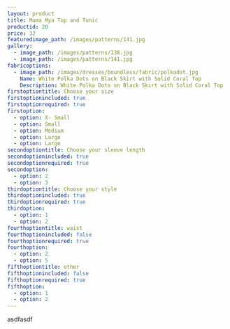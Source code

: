 ```yaml
---
layout: product
title: Mama Mya Top and Tunic
productid: 20
price: 32
featuredimage_path: /images/patterns/141.jpg
gallery:
  - image_path: /images/patterns/138.jpg
  - image_path: /images/patterns/141.jpg
fabricoptions:
  - image_path: /images/dresses/boundless/fabric/polkadot.jpg
    Name: White Polka Dots on Black Skirt with Solid Coral Top
    Description: White Polka Dots on Black Skirt with Solid Coral Top
firstoptiontitle: Choose your size
firstoptionincluded: true
firstoptionrequired: true
firstoption:
  - option: X- Small
  - option: Small
  - option: Medium
  - option: Large
  - option: Large
secondoptiontitle: Choose your sleeve length
secondoptionincluded: true
secondoptionrequired: true
secondoption:
  - option: 2
  - option: 3
thirdoptiontitle: Choose your style
thirdoptionincluded: true
thirdoptionrequired: true
thirdoption:
  - option: 1
  - option: 2
fourthoptiontitle: waist
fourthoptionincluded: false
fourthoptionrequired: true
fourthoption:
  - option: 2
  - option: 5
fifthoptiontitle: other
fifthoptionincluded: false
fifthoptionrequired: true
fifthoption:
  - option: 1
  - option: 2
---
```



asdfasdf